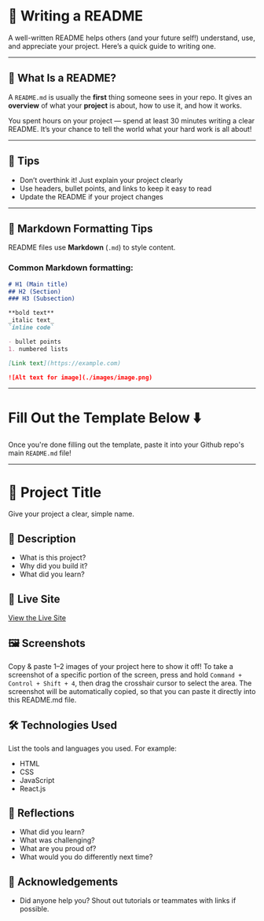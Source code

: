 # 📝 Writing a README

A well-written README helps others (and your future self!) understand, use, and appreciate your project. Here’s a quick guide to writing one.

---

## 📌 What Is a README?

A `README.md` is usually the **first** thing someone sees in your repo. It gives an **overview** of what your **project** is about, how to use it, and how it works.

You spent hours on your project — spend at least 30 minutes writing a clear README.
It’s your chance to tell the world what your hard work is all about!

---

## 🧹 Tips

- Don’t overthink it! Just explain your project clearly
- Use headers, bullet points, and links to keep it easy to read
- Update the README if your project changes

---

## 🎨 Markdown Formatting Tips

README files use **Markdown** (`.md`) to style content.

### Common Markdown formatting:

```markdown
# H1 (Main title)
## H2 (Section)
### H3 (Subsection)

**bold text**  
_italic text_  
`inline code`  

- bullet points
1. numbered lists

[Link text](https://example.com)

![Alt text for image](./images/image.png)
```

---

# Fill Out the Template Below ⬇️ 
Once you're done filling out the template, paste it into your Github repo's main `README.md` file! 

---

# 📝 Project Title

Give your project a clear, simple name.


## 📌 Description

- What is this project?
- Why did you build it?
- What did you learn?


## 🚀 Live Site

[View the Live Site](https://your-project.netlify.app)


## 🖼️ Screenshots

Copy & paste 1–2 images of your project here to show it off! 
To take a screenshot of a specific portion of the screen, press and hold `Command + Control + Shift + 4`, then drag the crosshair cursor to select the area. The screenshot will be automatically copied, so that you can paste it directly into this README.md file. 


## 🛠️ Technologies Used

List the tools and languages you used. For example:

- HTML
- CSS
- JavaScript
- React.js


## 💭 Reflections
- What did you learn?
- What was challenging?
- What are you proud of?
- What would you do differently next time?


## 🙌 Acknowledgements

- Did anyone help you? Shout out tutorials or teammates with links if possible. 
